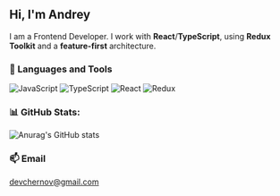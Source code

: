 ## Hi, I'm Andrey

I am a Frontend Developer. I work with **React**/**TypeScript**, using **Redux Toolkit** and a **feature-first** architecture.

### 🧰 Languages and Tools
![JavaScript](https://img.shields.io/badge/javascript-%23323330.svg?style=for-the-badge&logo=javascript&logoColor=%23F7DF1E) ![TypeScript](https://img.shields.io/badge/typescript-%23323330.svg?style=for-the-badge&logo=typescript&logoColor=%235AAADF) ![React](https://img.shields.io/badge/react-%23323330.svg?style=for-the-badge&logo=react&logoColor=%2361DAFB) ![Redux](https://img.shields.io/badge/redux-%23323330.svg?style=for-the-badge&logo=redux&logoColor=%239B7DCD)

### 📊 GitHub Stats:
![Anurag's GitHub stats](https://github-readme-stats.vercel.app/api?username=kepkame&show_icons=true&theme=dark&hide=stars,prs,issues,contribs)

### 📫 Email
[devchernov@gmail.com](mailto:devchernov@gmail.com)
